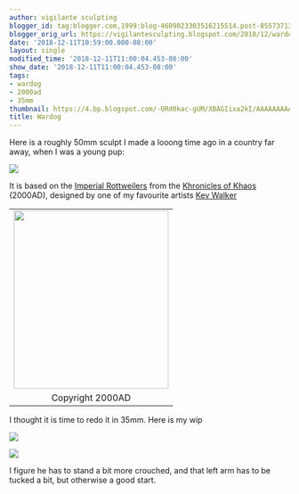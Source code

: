```yaml
---
author: vigilante sculpting
blogger_id: tag:blogger.com,1999:blog-4609023303516215514.post-8557371333122707929
blogger_orig_url: https://vigilantesculpting.blogspot.com/2018/12/wardog.html
date: '2018-12-11T10:59:00.000-08:00'
layout: single
modified_time: '2018-12-11T11:00:04.453-08:00'
show_date: '2018-12-11T11:00:04.453-08:00'
tags:
- wardog
- 2000ad
- 35mm
thumbnail: https://4.bp.blogspot.com/-ORd0kac-gUM/XBAGIixa2kI/AAAAAAAAAHE/8Rz74nQfrsAadIDlAPFuejLzbKKUIxf3QCLcBGAs/s320-c/IMG_5957.JPG
title: Wardog
---
```

Here is a roughly 50mm sculpt I made a looong time ago in a country far
away, when I was a young pup:  
  

![](https://4.bp.blogspot.com/-ORd0kac-gUM/XBAGIixa2kI/AAAAAAAAAHE/8Rz74nQfrsAadIDlAPFuejLzbKKUIxf3QCLcBGAs/s1600/IMG_5957.JPG)

  
It is based on the [Imperial
Rottweilers](https://2000adonline.tumblr.com/post/70336269821/december-daily-digital-deal-decimation)
from the [Khronicles of
Khaos](https://www.goodreads.com/book/show/3220427-a-b-c-warriors)
(2000AD), designed by one of my favourite artists [Kev
Walker](https://en.wikipedia.org/wiki/Kev_Walker)  
  

<table class="tr-caption-container" data-align="center" data-cellpadding="0" data-cellspacing="0" style="margin-left: auto; margin-right: auto; text-align: center;">
<tbody>
<tr class="odd">
<td style="text-align: center;"><a href="https://3.bp.blogspot.com/-fiwVqLkuvQM/XBAGZTCfHAI/AAAAAAAAAHM/vgVwVszL5BsuJIMxPR3VB9f8YLIUeBYcgCLcBGAs/s1600/khronicles_of_khaos_03_stor.jpg"><img src="https://3.bp.blogspot.com/-fiwVqLkuvQM/XBAGZTCfHAI/AAAAAAAAAHM/vgVwVszL5BsuJIMxPR3VB9f8YLIUeBYcgCLcBGAs/s320/khronicles_of_khaos_03_stor.jpg" width="278" height="320" /></a></td>
</tr>
<tr class="even">
<td style="text-align: center;" class="tr-caption">Copyright 2000AD</td>
</tr>
</tbody>
</table>

  
I thought it is time to redo it in 35mm. Here is my wip  
  

![](https://4.bp.blogspot.com/-cgmwYAfU1MQ/XBAGknyVFuI/AAAAAAAAAHU/xQbjbxnGAWEKA3-RjagcuJZJwhsOy_sfACLcBGAs/s1600/IMG_5959.JPG)

  

![](https://3.bp.blogspot.com/-t61oixAfnXI/XBAGkhPTA4I/AAAAAAAAAHQ/Jsxci4DSiMgpQurOFzr0uJ96ugi1DBG-ACLcBGAs/s1600/IMG_5960.JPG)

  
I figure he has to stand a bit more crouched, and that left arm has to
be tucked a bit, but otherwise a good start.
